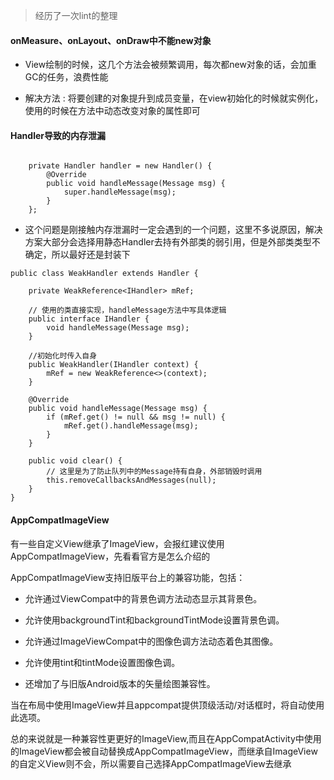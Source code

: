 > 经历了一次lint的整理

#### onMeasure、onLayout、onDraw中不能new对象

+ View绘制的时候，这几个方法会被频繁调用，每次都new对象的话，会加重GC的任务，浪费性能

+ 解决方法 : 将要创建的对象提升到成员变量，在view初始化的时候就实例化，使用的时候在方法中动态改变对象的属性即可

#### Handler导致的内存泄漏

```

    private Handler handler = new Handler() {
        @Override
        public void handleMessage(Message msg) {
            super.handleMessage(msg);
        }
    };

```

+ 这个问题是刚接触内存泄漏时一定会遇到的一个问题，这里不多说原因，解决方案大部分会选择用静态Handler去持有外部类的弱引用，但是外部类类型不确定，所以最好还是封装下

```
public class WeakHandler extends Handler {

    private WeakReference<IHandler> mRef;

    // 使用的类直接实现，handleMessage方法中写具体逻辑
    public interface IHandler {
        void handleMessage(Message msg);
    }

    //初始化时传入自身
    public WeakHandler(IHandler context) {
        mRef = new WeakReference<>(context);
    }

    @Override
    public void handleMessage(Message msg) {
        if (mRef.get() != null && msg != null) {
            mRef.get().handleMessage(msg);
        }
    }

    public void clear() {
        // 这里是为了防止队列中的Message持有自身，外部销毁时调用
        this.removeCallbacksAndMessages(null);
    }
}

```



#### AppCompatImageView 

有一些自定义View继承了ImageView，会报红建议使用AppCompatImageView，先看看官方是怎么介绍的

AppCompatImageView支持旧版平台上的兼容功能，包括：
       
+ 允许通过ViewCompat中的背景色调方法动态显示其背景色。
  
+ 允许使用backgroundTint和backgroundTintMode设置背景色调。
  
+ 允许通过ImageViewCompat中的图像色调方法动态着色其图像。
  
+ 允许使用tint和tintMode设置图像色调。
  
+ 还增加了与旧版Android版本的矢量绘图兼容性。

当在布局中使用ImageView并且appcompat提供顶级活动/对话框时，将自动使用此选项。


总的来说就是一种兼容性更更好的ImageView,而且在AppCompatActivity中使用的ImageView都会被自动替换成AppCompatImageView，而继承自ImageView的自定义View则不会，所以需要自己选择AppCompatImageView去继承